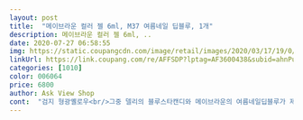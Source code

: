 ```yaml
---
layout: post 
title:  "메이브라운 컬러 젤 6ml, M37 여름네일 딥블루, 1개" 
description: 메이브라운 컬러 젤 6ml, ..
date: 2020-07-27 06:58:55 
img: https://static.coupangcdn.com/image/retail/images/2020/03/17/19/0/4ef0d297-0aac-4dc2-aa80-d74d0a255651.jpg 
linkUrl: https://link.coupang.com/re/AFFSDP?lptag=AF3600438&subid=ahnPublicAsk&pageKey=1370840183&itemId=2403446316&vendorItemId=70398249138&traceid=V0-113-7fbdc9b484eda8f9 
categories: [1010] 
color: 006064 
price: 6800 
author: Ask View Shop 
cont:  "검지 형광옐로우<br/>그중 델리의 블루스타캔디와 메이브라운의 여름네일딥블루가 제가 딱 찾던 쨍하게 예쁜 파랑이었어요! 다른 나머지 제품들은 애매하게 탁하거나, 묘하게 회기나 흰기가 돌아서 시리도록 시원한 블루의 느낌이 안나서 실망했거든요,,<br/>근데 델리뷰티 블루스타캔디는 촌스럽지않고 딱 시원하고 적당히 쨍한 다른게 섞<br/>다 맘에 들어요<br/>다음에 다른색도 구매해서 발라볼께요<br/>발색은 한번가지고 만족하지못할거같습니다.<br/><br/>베이스코트 <br/> - 딥블루3번 <br/> - 클리어젤 <br/> - 탑코트 발랐습니다.<br/><br/>색상에 있어서 두 가지가 그닥 큰 차이는 없지만 발릴때 밀도감이 비교적 메이브라운이 더 묽고 짙은 시럽네일 느낌으로 발려서 더 투명감있고 맑게 올라가기때문에 확실히 꽉 채워진 느낌의 발색을 위해선 4콧 정도 해줘야한다는  점이 있는 반면, 델리는 23콧으로 충분하다 차이가 있어요! 저는 다 맘에들어서 둘다 산거 후회는 없지만, 두 가지가 색상자체는 상당히 비슷한 편이니 개인의 취향에 따라 한 가지만 구매해도 될 듯 합니다!<br/>소지 형광 핑크<br/>약지 (타제품) 오렌지<br/>엄지 형광오렌지<br/>원색의 파랑을 원해서 쿠팡에서 판매중인 젤네일 중에서 브랜드별로 파란색 계열로만 몇가지 주문했는데<br/>이지않은 그대로의 파란색이라 정말 예뻐요! 다만 한콧으로는 좀 투명감있게 발리고 3콧 정도는 해줘야 꽉 채워진 느낌으로 밀도감있게 올라갑니다.<br/> 2번정도만 바르면 그 나름대로 살짝비치는 느낌이 맑고 채도있는 바다빛이 떠올라서 어떻게 발라도 예쁜 블루 네일입니다!<br/>저는 34번 발랐습니다.<br/> 그정도발라야 딥블루색이 발색이되더라구요! 가성비 괜찮다고생각합니다.<br/> 촌스러운 블루가 아니고 진한 남색계열이고 손이 까만편인데 하얘보이고 좋네요 ㅎㅎ<br/>중지 형광 핑크<br/>첨에 발랐을때 제형이 너무 묽고 시럽?색같았어요.<br/><br/>확실한 블루! 쨍한 파란색 찾고있었는데 너무 맘에들어요!!<br/>" 
---
```

